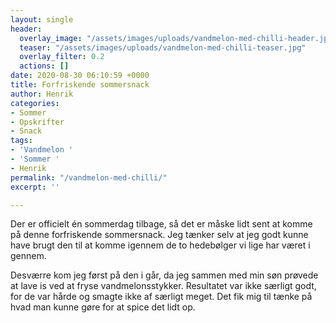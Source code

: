 ```yaml
---
layout: single
header:
  overlay_image: "/assets/images/uploads/vandmelon-med-chilli-header.jpg"
  teaser: "/assets/images/uploads/vandmelon-med-chilli-teaser.jpg"
  overlay_filter: 0.2
  actions: []
date: 2020-08-30 06:10:59 +0000
title: Forfriskende sommersnack
author: Henrik
categories:
- Sommer
- Opskrifter
- Snack
tags:
- 'Vandmelon '
- 'Sommer '
- Henrik
permalink: "/vandmelon-med-chilli/"
excerpt: ''

---
```

Der er officielt én sommerdag tilbage, så det er måske lidt sent at komme på denne forfriskende sommersnack. Jeg tænker selv at jeg godt kunne have brugt den til at komme igennem de to hedebølger vi lige har været i gennem.

Desværre kom jeg først på den i går, da jeg sammen med min søn prøvede at lave is ved at fryse vandmelonsstykker. Resultatet var ikke særligt godt, for de var hårde og smagte ikke af særligt meget. Det fik mig til tænke på hvad man kunne gøre for at spice det lidt op. 